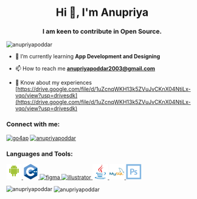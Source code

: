 <h1 align="center">Hi 👋, I'm Anupriya</h1>
<h3 align="center">I am keen to contribute in Open Source.</h3>

<p align="left"> <img src="https://komarev.com/ghpvc/?username=anupriyapoddar&label=Profile%20views&color=0e75b6&style=flat" alt="anupriyapoddar" /> </p>

- 🌱 I’m currently learning **App Development and Designing**

- 📫 How to reach me **anupriyapoddar2003@gmail.com**

- 📄 Know about my experiences [https://drive.google.com/file/d/1uZcnqWKH13k5ZVuJvCKnX04NtiLx-vqo/view?usp=drivesdk](https://drive.google.com/file/d/1uZcnqWKH13k5ZVuJvCKnX04NtiLx-vqo/view?usp=drivesdk)

<h3 align="left">Connect with me:</h3>
<p align="left">
<a href="https://twitter.com/go4ap" target="blank"><img align="center" src="https://raw.githubusercontent.com/rahuldkjain/github-profile-readme-generator/master/src/images/icons/Social/twitter.svg" alt="go4ap" height="30" width="40" /></a>
<a href="https://linkedin.com/in/anupriyapoddar" target="blank"><img align="center" src="https://raw.githubusercontent.com/rahuldkjain/github-profile-readme-generator/master/src/images/icons/Social/linked-in-alt.svg" alt="anupriyapoddar" height="30" width="40" /></a>
</p>

<h3 align="left">Languages and Tools:</h3>
<p align="left"> <a href="https://developer.android.com" target="_blank" rel="noreferrer"> <img src="https://raw.githubusercontent.com/devicons/devicon/master/icons/android/android-original-wordmark.svg" alt="android" width="40" height="40"/> </a> <a href="https://www.w3schools.com/cpp/" target="_blank" rel="noreferrer"> <img src="https://raw.githubusercontent.com/devicons/devicon/master/icons/cplusplus/cplusplus-original.svg" alt="cplusplus" width="40" height="40"/> </a> <a href="https://www.figma.com/" target="_blank" rel="noreferrer"> <img src="https://www.vectorlogo.zone/logos/figma/figma-icon.svg" alt="figma" width="40" height="40"/> </a> <a href="https://www.adobe.com/in/products/illustrator.html" target="_blank" rel="noreferrer"> <img src="https://www.vectorlogo.zone/logos/adobe_illustrator/adobe_illustrator-icon.svg" alt="illustrator" width="40" height="40"/> </a> <a href="https://www.java.com" target="_blank" rel="noreferrer"> <img src="https://raw.githubusercontent.com/devicons/devicon/master/icons/java/java-original.svg" alt="java" width="40" height="40"/> </a> <a href="https://www.mysql.com/" target="_blank" rel="noreferrer"> <img src="https://raw.githubusercontent.com/devicons/devicon/master/icons/mysql/mysql-original-wordmark.svg" alt="mysql" width="40" height="40"/> </a> <a href="https://www.photoshop.com/en" target="_blank" rel="noreferrer"> <img src="https://raw.githubusercontent.com/devicons/devicon/master/icons/photoshop/photoshop-line.svg" alt="photoshop" width="40" height="40"/> </a> </p>

<p><img align="left" src="https://github-readme-stats.vercel.app/api/top-langs?username=anupriyapoddar&show_icons=true&locale=en&layout=compact" alt="anupriyapoddar" /></p>

<p>&nbsp;<img align="center" src="https://github-readme-stats.vercel.app/api?username=anupriyapoddar&show_icons=true&locale=en" alt="anupriyapoddar" /></p>
